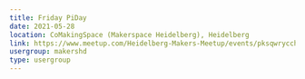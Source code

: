 ```yaml
---
title: Friday PiDay
date: 2021-05-28
location: CoMakingSpace (Makerspace Heidelberg), Heidelberg
link: https://www.meetup.com/Heidelberg-Makers-Meetup/events/pksqwrycchblc/
usergroup: makershd
type: usergroup
---
```

